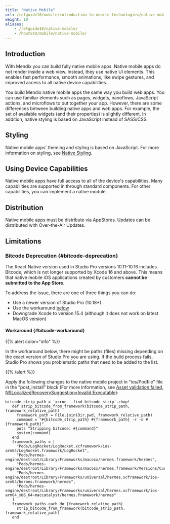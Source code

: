 ```yaml
---
title: "Native Mobile"
url: /refguide10/mobile/introduction-to-mobile-technologies/native-mobile/
weight: 10
aliases:
    - /refguide10/native-mobile/
    - /howto10/mobile/native-mobile/
---
```


## Introduction

With Mendix you can build fully native mobile apps. Native mobile apps do not render inside a web view. Instead, they use native UI elements. This enables fast performance, smooth animations, like swipe gestures, and improved access to all native device capabilities.

You build Mendix native mobile apps the same way you build web apps. You can use familiar elements such as pages, widgets, nanoflows, JavaScript actions, and microflows to put together your app. However, there are some differences between building native apps and web apps. For example, the set of available widgets (and their properties) is slightly different. In addition, native styling is based on JavaScript instead of SASS/CSS. 

## Styling

Native mobile apps' theming and styling is based on JavaScript. For more information on styling, see [Native Styling](/refguide10/native-styling-refguide/). 

## Using Device Capabilities

Native mobile apps have full access to all of the device's capabilities. Many capabilities are supported in through standard components. For other capabilities, you can implement a native module.

## Distribution

Native mobile apps must be distribute via AppStores. Updates can be distributed with Over-the-Air Updates.

## Limitations

### Bitcode Deprecation {#bitcode-deprecation}

The React Native version used in Studio Pro versions 10.11-10.16 includes Bitcode, which is not longer supported by Xcode 16 and above. This means that native mobile iOS applications created by customers **cannot be submitted to the App Store**. 

To address the issue, there are one of three things you can do:

* Use a newer version of Studio Pro (10.18+)
* Use the workaround [below](#bitcode-workaround)
* Downgrade Xcode to version 15.4 (although it does not work on latest MacOS version)

#### Workaround {#bitcode-workaround}

{{% alert color="info" %}}

In the workaround below, there might be paths (files) missing depending on the exact version of Studio Pro you are using. If the build process fails, Studio Pro shows you problematic paths that need to be added to the list.

{{% /alert %}}

Apply the following changes to the native mobile project in "ios/Podfile" file in the "post_install" block (For more information, see [Asset validation failed, NSLocalizedRecoverySuggestion=Invalid Executable](https://stackoverflow.com/questions/79022303/asset-validation-failed-nslocalizedrecoverysuggestion-invalid-executable-the-e/79022687)):

```
bitcode_strip_path = `xcrun --find bitcode_strip`.chop!
   def strip_bitcode_from_framework(bitcode_strip_path, framework_relative_path)
     framework_path = File.join(Dir.pwd, framework_relative_path)
     command = "#{bitcode_strip_path} #{framework_path} -r -o #{framework_path}"
     puts "Stripping bitcode: #{command}"
     system(command)
   end
   framework_paths = [
     "Pods/LogRocket/LogRocket.xcframework/ios-arm64/LogRocket.framework/LogRocket",
     "Pods/hermes-engine/destroot/Library/Frameworks/macosx/hermes.framework/hermes",
     "Pods/hermes-engine/destroot/Library/Frameworks/macosx/hermes.framework/Versions/Current/hermes",
     "Pods/hermes-engine/destroot/Library/Frameworks/universal/hermes.xcframework/ios-arm64/hermes.framework/hermes",
     "Pods/hermes-engine/destroot/Library/Frameworks/universal/hermes.xcframework/ios-arm64_x86_64-maccatalyst/hermes.framework/hermes"
   ]
   framework_paths.each do |framework_relative_path|
     strip_bitcode_from_framework(bitcode_strip_path, framework_relative_path)
   end
```
